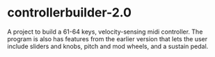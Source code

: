 # controllerbuilder-2.0
A project to build a 61-64 keys, velocity-sensing midi controller. The program is also has features from the earlier version that lets the user include sliders and knobs, pitch and mod wheels, and a sustain pedal.
